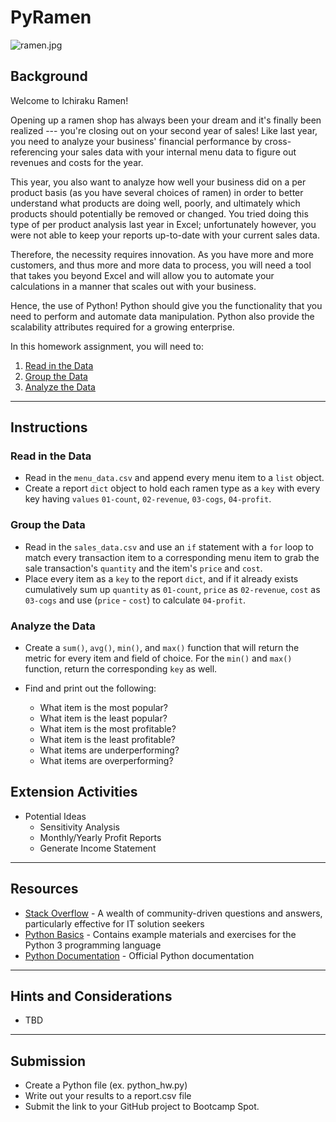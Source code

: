 # PyRamen

![ramen.jpg](Images/ramen.jpg)

## Background

Welcome to Ichiraku Ramen! 

Opening up a ramen shop has always been your dream and it's finally been realized --- you're closing out on your second year of sales! Like last year, you need to analyze your business' financial performance by cross-referencing your sales data with your internal menu data to figure out revenues and costs for the year. 

This year, you also want to analyze how well your business did on a per product basis (as you have several choices of ramen) in order to better understand what products are doing well, poorly, and ultimately which products should potentially be removed or changed. You tried doing this type of per product analysis last year in Excel; unfortunately however, you were not able to keep your reports up-to-date with your current sales data.

Therefore, the necessity requires innovation. As you have more and more customers, and thus more and more data to process, you will need a tool that takes you beyond Excel and will allow you to automate your calculations in a manner that scales out with your business. 

Hence, the use of Python! Python should give you the functionality that you need to perform and automate data manipulation. Python also  provide the scalability attributes required for a growing enterprise.

In this homework assignment, you will need to:

1. [Read in the Data](#Read-in-the-Data)
2. [Group the Data](#Group-the-Data)
3. [Analyze the Data](#Analyze-the-Data)

- - -

## Instructions

### Read in the Data
* Read in the `menu_data.csv` and append every menu item to a `list` object.
* Create a report `dict` object to hold each ramen type as a `key` with every
  key having `values` `01-count`, `02-revenue`, `03-cogs`, `04-profit`. 


### Group the Data

* Read in the `sales_data.csv` and use an `if` statement with a `for` loop 
  to match every transaction item to a corresponding menu item to grab the 
  sale transaction's `quantity` and the item's `price` and `cost`.
* Place every item as a `key` to the report `dict`, and if it already exists 
  cumulatively sum up `quantity` as `01-count`, `price` as `02-revenue`, 
  `cost` as `03-cogs` and use (`price` - `cost`) to calculate `04-profit`.

### Analyze the Data

* Create a `sum()`, `avg()`, `min()`, and `max()` function that will return
  the metric for every item and field of choice. For the `min()` and `max()`
  function, return the corresponding `key` as well.
* Find and print out the following:

	* What item is the most popular?
	* What item is the least popular?
	* What item is the most profitable?
	* What item is the least profitable?
	* What items are underperforming?
	* What items are overperforming? 

## Extension Activities

* Potential Ideas
  * Sensitivity Analysis
  * Monthly/Yearly Profit Reports
  * Generate Income Statement

- - -

## Resources

* [Stack Overflow](https://www.stackoverflow.com) - A wealth of community-driven questions and answers, particularly effective for IT solution seekers
* [Python Basics](https://pythonbasics.org/) - Contains example materials and exercises for the Python 3 programming language
* [Python Documentation](https://docs.python.org/3/) - Official Python documentation

- - -

## Hints and Considerations

* TBD

- - -

## Submission

* Create a Python file (ex. python_hw.py)
* Write out your results to a report.csv file
* Submit the link to your GitHub project to Bootcamp Spot.